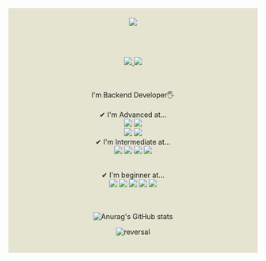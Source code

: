 <div align="center" style="background-color:#E4E4D0; padding: 20px;">
 <img src="https://capsule-render.vercel.app/api?type=wave&color=auto&height=300&section=header&text=HELLO%20iamjoo0&fontSize=45" /> 
 <h3 style="color:#E4E4D0;">Thank you for visiting my repository<br><br>
    <a href="https://hits.seeyoufarm.com">
      <img src="https://hits.seeyoufarm.com/api/count/incr/badge.svg?url=https%3A%2F%2Fgithub.com%2Fimjoo0&count_bg=%23AEC3AE&title_bg=%2394A684&icon=github.svg&icon_color=%23FFFFFF&title=HITS&edge_flat=false"/>
    </a>
    <a href="https://imju0.notion.site/bc8cf73ab86a4235910f70677694a278?pvs=4" target="_blank">
      <img src="https://img.shields.io/badge/notion-white?style=flat-square&logo=notion&logoColor=black"/>
    </a>
  </h3>
  <br>

   I'm Backend Developer🖐 <br>
  <br>
  ✔ I'm Advanced at...<br>
  <img src="https://img.shields.io/badge/django-E55604?style=for-the-badge&logo=django&logoColor=white"/>
 <img src="https://img.shields.io/badge/Flask-000000?style=for-the-badge&logo=Flask&logoColor=white"> <br>
  <img src="https://img.shields.io/badge/JavaScript-FFB000?style=for-the-badge&logo=JavaScript&logoColor=white"/> 
  <img src="https://img.shields.io/badge/Python-26577C?style=for-the-badge&logo=Python&logoColor=white"/>
  <br>
  ✔ I'm Intermediate at...<br>
  <img src="https://img.shields.io/badge/graphql-662549?style=for-the-badge&logo=graphql&logoColor=white"/>
  <img src="https://img.shields.io/badge/Spring-004225?style=for-the-badge&logo=Spring&logoColor=white"/>
  <img src="https://img.shields.io/badge/MySQL-22668D?style=for-the-badge&logo=MySQL&logoColor=white"/>
  <img src="https://img.shields.io/badge/MongoDB-47A248?style=for-the-badge&logo=MongoDB&logoColor=white">
  
<br>
  ✔ I'm beginner at...<br>
  <img src="https://img.shields.io/badge/Docker-337CCF?style=for-the-badge&logo=Docker&logoColor=white"/>
  <img src="https://img.shields.io/badge/React-33BBC5?style=for-the-badge&logo=React&logoColor=white"/> 
  <img src="https://img.shields.io/badge/Next.js-61677A?style=for-the-badge&logo=Next.js&logoColor=white"/>
  <img src="https://img.shields.io/badge/Amazon EC2-FF9900?style=for-the-badge&logo=Amazon EC2&logoColor=white">
  <img src="https://img.shields.io/badge/Amazon S3-569A31?style=for-the-badge&logo=Amazon S3&logoColor=white"> <br>
  <br>
  <br>
  
  ![Anurag's GitHub stats](https://github-readme-stats.vercel.app/api?username=imjoo0&show_icons=true&theme=flag-india)
  
  ![reversal](https://capsule-render.vercel.app/api?type=wave&color=auto&height=100&section=footer)
  
</div>
